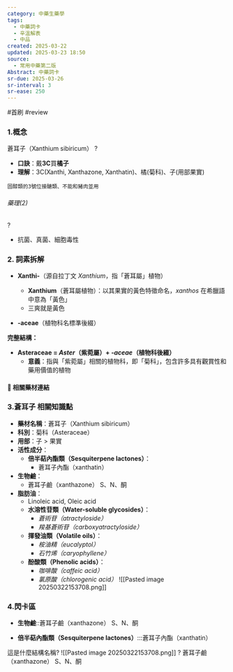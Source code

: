 ```yaml
---
category: 中藥生藥學
tags:
  - 中藥詞卡
  - 辛溫解表
  - 中品
created: 2025-03-22
updated: 2025-03-23 18:50
source:
  - 常用中藥第二版
Abstract: 中藥詞卡
sr-due: 2025-03-26
sr-interval: 3
sr-ease: 250
---
```

#首刷 #review
### 1.概念
蒼耳子（Xanthium sibiricum）
?
- **口訣**：戴**3C**買**橘子**
- **理解**：3C(Xanthi, Xanthazone, Xanthatin)、橘(菊科)、子(用部果實)
> 
	固醇類的3號位接醣類、不能和豬肉並用



###### 藥理(2)
?
- 抗菌、真菌、細胞毒性

### 2. 詞素拆解

- **Xanthi-**（源自拉丁文 *Xanthium*，指「蒼耳屬」植物）
  - **Xanthium**（蒼耳屬植物）：以其果實的黃色特徵命名，*xanthos* 在希臘語中意為「黃色」
  - 三爽就是黃色

- **-aceae**（植物科名標準後綴）

**完整結構：**

- **Asteraceae = *Aster*（紫菀屬）+ *-aceae*（植物科後綴）**  
  - **意義**：指與「紫菀屬」相關的植物科，即「菊科」，包含許多具有觀賞性和藥用價值的植物



#### 📌 相關藥材連結






### 3.蒼耳子 相關知識點
- **藥材名稱**：蒼耳子（Xanthium sibiricum）
- **科別**：菊科（Asteraceae）
- **用部**：子 > 果實
- **活性成分**：
  - **倍半萜內酯類（Sesquiterpene lactones）**：
    - 蒼耳子內酯（xanthatin）
- **生物鹼**：
	- 蒼耳子鹼（xanthazone） S、N、酮
- **脂肪油**：
	- Linoleic acid, Oleic acid
  - **水溶性苷類（Water-soluble glycosides）**：
    - *蒼術苷（atractyloside）*
    - *羧基蒼術苷（carboxyatractyloside）*
  - **揮發油類（Volatile oils）**：
    - *桉油精（eucalyptol）*
    - *石竹烯（caryophyllene）*
  - **酚酸類（Phenolic acids）**：
    - *咖啡酸（caffeic acid）*
    - *氯原酸（chlorogenic acid）*
![[Pasted image 20250322153708.png]]



### 4.閃卡區


- **生物鹼**::蒼耳子鹼（xanthazone） S、N、酮

- **倍半萜內酯類（Sesquiterpene lactones）**:::蒼耳子內酯（xanthatin）


這是什麼結構名稱?
![[Pasted image 20250322153708.png]]
?
蒼耳子鹼（xanthazone） S、N、酮